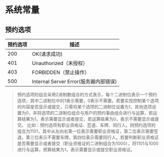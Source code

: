# 系统常量
## 预约选项
预约选项 | 描述
---|---
200 | OK(请求成功)
401 | Unauthorized（未授权）
403| FORBIDDEN（禁止操作）
500| Internal Server Error(服务器内部错误)
> 预约选项的组合采用2进制数组合的方式表示，每个二进制位表示一个预约选项，其中二进制位中的1表示需要，0表示不需要。若要实现控制某个选项的内容是否显示或提交，只需将某个选项的二进制位设置为1，其他选项设置为0，并将选项的二进制位组合与用户的预约事由组合进行与运算，若运算结果为1，表示需要显示或者提交，若运算结果为0，表示不需要显示或提交。
>比如：预约选项有职业资格证、签退、车牌、同行人。则预约选项的组合为1101，其中从左向右第一位表示需要职业资格证，第二位表示需要签退，第三位表示不需要车牌，第四位表示需要同行人。若要判断职业资格证是否需要显示或者提交（职业资格证的二进制组合为1000），将1101与1000进行与运算，预算结果为1，表示需要显示或提交职业资格证。


